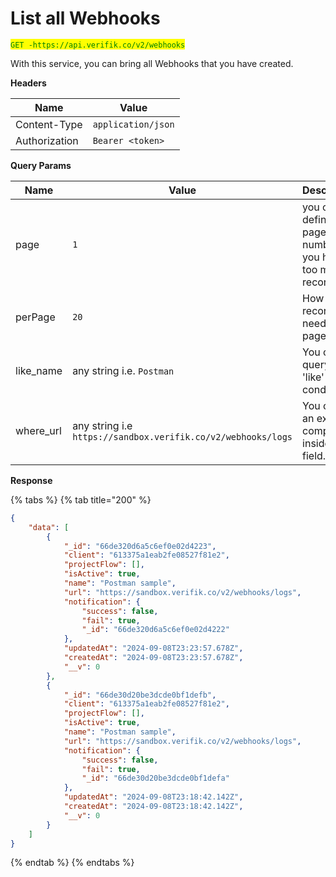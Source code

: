 # List all Webhooks

<mark style="color:green;">`GET -https://api.verifik.co/v2/webhooks`</mark>

With this service, you can bring all Webhooks that you have created.

**Headers**

| Name          | Value              |
| ------------- | ------------------ |
| Content-Type  | `application/json` |
| Authorization | `Bearer <token>`   |

**Query Params**

| Name       | Value                                                        | Description                                                  |
| ---------- | ------------------------------------------------------------ | ------------------------------------------------------------ |
| page       | `1`                                                          | you can define the page number if you have too many records. |
| perPage    | `20`                                                         | How many records you need per page.                          |
| like\_name | any string i.e. `Postman`                                    | You can query a 'like' condition                             |
| where\_url | any string i.e `https://sandbox.verifik.co/v2/webhooks/logs` | You can do an exact comparison inside a field.               |

**Response**

{% tabs %}
{% tab title="200" %}

```json
{
    "data": [
        {
            "_id": "66de320d6a5c6ef0e02d4223",
            "client": "613375a1eab2fe08527f81e2",
            "projectFlow": [],
            "isActive": true,
            "name": "Postman sample",
            "url": "https://sandbox.verifik.co/v2/webhooks/logs",
            "notification": {
                "success": false,
                "fail": true,
                "_id": "66de320d6a5c6ef0e02d4222"
            },
            "updatedAt": "2024-09-08T23:23:57.678Z",
            "createdAt": "2024-09-08T23:23:57.678Z",
            "__v": 0
        },
        {
            "_id": "66de30d20be3dcde0bf1defb",
            "client": "613375a1eab2fe08527f81e2",
            "projectFlow": [],
            "isActive": true,
            "name": "Postman sample",
            "url": "https://sandbox.verifik.co/v2/webhooks/logs",
            "notification": {
                "success": false,
                "fail": true,
                "_id": "66de30d20be3dcde0bf1defa"
            },
            "updatedAt": "2024-09-08T23:18:42.142Z",
            "createdAt": "2024-09-08T23:18:42.142Z",
            "__v": 0
        }
    ]
}
```

{% endtab %}
{% endtabs %}
